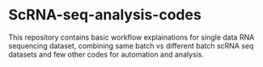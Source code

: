 # ScRNA-seq-analysis-codes
This repository contains basic workflow explainations for single data RNA sequencing dataset, combining same batch vs different batch scRNA seq datasets and few other codes for automation and analysis. 

